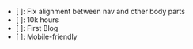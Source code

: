 - [ ]: Fix alignment between nav and other body parts
- [ ]: 10k hours 
- [ ]: First Blog
- [ ]: Mobile-friendly

